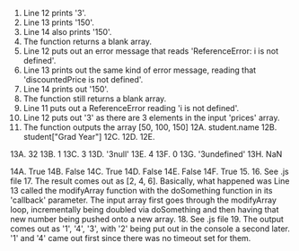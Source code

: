 1. Line 12 prints '3'.
2. Line 13 prints '150'.
3. Line 14 also prints '150'.
4. The function returns a blank array.
5. Line 12 puts out an error message that reads 'ReferenceError: i is not defined'.
6. Line 13 prints out the same kind of error message, reading that 'discountedPrice is not defined'.
7. Line 14 prints out '150'.
8. The function still returns a blank array.
9. Line 11 puts out a ReferenceError reading 'i is not defined'.
10. Line 12 puts out '3' as there are 3 elements in the input 'prices' array.
11. The function outputs the array [50, 100, 150]
12A. student.name
12B. student["Grad Year"]
12C.
12D.
12E.

13A. 32
13B. 1
13C. 3
13D. '3null'
13E. 4
13F. 0
13G. '3undefined'
13H. NaN

14A. True
14B. False
14C. True
14D. False
14E. False
14F. True
15.
16. See .js file
17. The result comes out as [2, 4, 6]. Basically, what happened was Line 13 called the modifyArray function with the doSomething function in its 'callback' parameter. The input array first goes through the modifyArray loop, incrementally being doubled via doSomething and then having that new number being pushed onto a new array.
18. See .js file
19. The output comes out as '1', '4', '3', with '2' being put out in the console a second later. '1' and '4' came out first since there was no timeout set for them.
